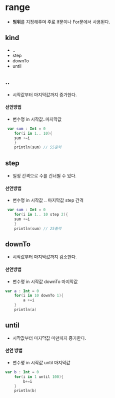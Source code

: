 # range
- <b>범위</b>를 지정해주며 주로 If문이나 For문에서 사용된다.

## kind
- ..
- step
- downTo
- until

## ..
- 시작값부터 마지막값까지 증가한다.
#### 선언방법
+ 변수명 in 시작값..마지막값
```kotlin
 var sum : Int = 0
    for(i in 1.. 10){ 
    sum +=i
    }
    println(sum) // 55출력
```

## step
- 일정 간격으로 수를 건너뛸 수 있다.

#### 선언방법
- 변수명 in 시작값 .. 마지막값 step 간격
 
```kotlin
 var sum : Int = 0
    for(i in 1.. 10 step 2){ 
    sum +=i
    }
    println(sum) // 25출력
```

## downTo
- 시작값부터 마지막값까지 감소한다.
  
#### 선언방법
- 변수명 in 시작값 downTo 마지막값
```kotlin
var a : Int = 0
    for(i in 10 downTo 1){ 
        a +=i
    }
    println(a)
```

## until
- 시작값부터 마지막값 미만까지 증가한다.

#### 선언 방법
- 변수명 in 시작값 until 마지막값

```kotlin
var b : Int = 0
    for(i in 1 until 100){
        b+=i
    }
    println(b)
```
